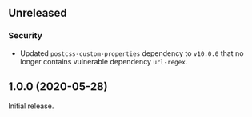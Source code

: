 <!-- Learn how to maintain this file at https://github.com/WordPress/gutenberg/tree/master/packages#maintaining-changelogs. -->

## Unreleased

### Security

-   Updated `postcss-custom-properties` dependency to `v10.0.0` that no longer contains vulnerable dependency `url-regex`.

## 1.0.0 (2020-05-28)

Initial release.
